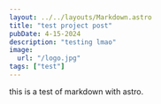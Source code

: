 ```yaml
---
layout: ../../layouts/Markdown.astro
title: "test project post"
pubDate: 4-15-2024
description: "testing lmao"
image:
  url: "/logo.jpg"
tags: ["test"]
---
```


this is a test of markdown with astro.